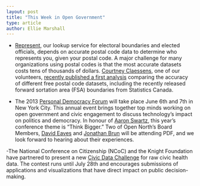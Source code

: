 ```yaml
---
layout: post
title: "This Week in Open Government"
type: article
author: Ellie Marshall
---
```

- [Represent](http://represent.opennorth.ca), our lookup service for electoral boundaries and elected officials, depends on accurate postal code data to determine who represents you, given your postal code. A major challenge for many organizations using postal codes is that the most accurate datasets costs tens of thousands of dollars. [Courtney Claessens](http://www.twitter.com/sidewalkballet), one of our volunteers, [recently published a first analysis](http://blog.opennorth.ca/2013/05/23/lessons-from-represent-postal-code-data-quality/) comparing the accuracy of different free postal code datasets, including the recently released forward sortation area (FSA) boundaries from Statistics Canada.

- The 2013 [Personal Democracy Forum](http://personaldemocracy.com/conferences/nyc/2013) will take place June 6th and 7th in New York City. This annual event brings together top minds working on open government and civic engagement to discuss technology’s impact on politics and democracy. In honour of [Aaron Swartz](http://techpresident.com/news/23363/democratic-promise-aaron-swartz-1986-2013), this year’s conference theme is “Think Bigger.” Two of Open North’s Board Members, [David Eaves](http://www.eaves.ca/) and [Jonathan Brun](http://ca.linkedin.com/in/jonathanbrun) will be attending PDF, and we look forward to hearing about their experiences.

-The National Conference on Citizenship (NCoC) and the Knight Foundation have partnered to present a new [Civic Data Challenge](http://www.civicdatachallenge.org/) for raw civic health data. The contest runs until July 28th and encourages submissions of applications and visualizations that have direct impact on public decision-making.  